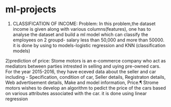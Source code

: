 # ml-projects
1) CLASSIFICATION OF INCOME:
Problem: In this problem,the dataset income is given along with various columns(features), one has to analyse the dataset and build a ml model which can classify the employees on 2 groupd- salary less than 50,000 and more than 50000.
it is done by using to models-logistic regression and KNN (classification models)

2)prediction of price:
Stome motors is an e-commerce company who act as mediators between parties intrested in selling and uying pre-owned cars.
For the year 2015-2016, they have eceved data about the seller and car including - Specification, condition of car,
Seller details, Registraton details, Web advertisement details, Make and model information, Price.¶
Strome motors wishes to develop an algorithm to pedict the price of the cars based on various attributes associated with the car.
it is done using linear regression
